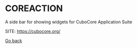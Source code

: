 # COREACTION
 
 A side bar for showing widgets for CuboCore Application Suite
 
 SITE: https://cubocore.org/

 [Go back](https://portable-linux-apps.github.io/apps.html)
